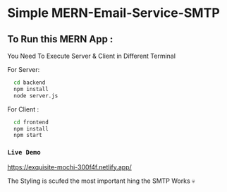 # Simple MERN-Email-Service-SMTP

## To Run this MERN App : 

You Need To Execute Server & Client in Different Terminal 

 For Server: 

```bash
  cd backend
  npm install 
  node server.js
```
For Client : 

```bash
  cd frontend
  npm install 
  npm start
```

### `Live Demo`
https://exquisite-mochi-300f4f.netlify.app/

The Styling is scufed the most important hing the SMTP Works 💀 
